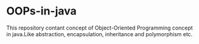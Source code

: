# OOPs-in-java
This repository contant concept of Object-Oriented Programming concept in java.Like abstraction, encapsulation, inheritance and polymorphism etc.
